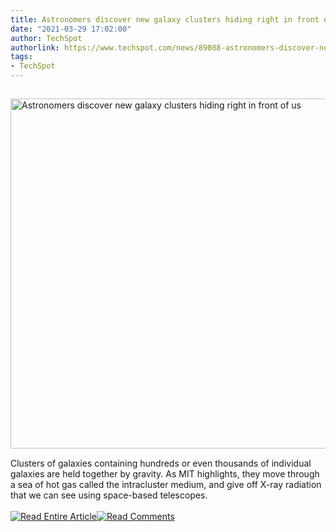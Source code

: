 ```yaml
---
title: Astronomers discover new galaxy clusters hiding right in front of us
date: "2021-03-29 17:02:00"
author: TechSpot
authorlink: https://www.techspot.com/news/89088-astronomers-discover-new-galaxy-clusters-hiding-right-front.html
tags:
- TechSpot
---
```

<a href="https://www.techspot.com/news/89088-astronomers-discover-new-galaxy-clusters-hiding-right-front.html" target="_blank"><img src="https://static.techspot.com/images2/news/ts3_thumbs/2021/03/2021-03-29-ts3_thumbs-52a.jpg" width="800" height="560" style="padding: 15px 0" title="Astronomers discover new galaxy clusters hiding right in front of us" /></a><br />Clusters of galaxies containing hundreds or even thousands of individual galaxies are held together by gravity. As MIT highlights, they move through a sea of hot gas called the intracluster medium, and give off X-ray radiation that we can see using space-based telescopes.<br /><br /><a href="https://www.techspot.com/news/89088-astronomers-discover-new-galaxy-clusters-hiding-right-front.html"><img src="https://static.techspot.com/images/rss/rss_buttons_01.png" border="0" alt="Read Entire Article" /></a><a href="https://www.techspot.com/news/89088-astronomers-discover-new-galaxy-clusters-hiding-right-front.html#comments"><img src="https://static.techspot.com/images/rss/rss_buttons_02.png" border="0" alt="Read Comments" /></a><br /><br />